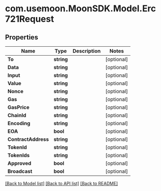 # com.usemoon.MoonSDK.Model.Erc721Request

## Properties

| Name                | Type       | Description | Notes       |
| ------------------- | ---------- | ----------- | ----------- |
| **To**              | **string** |             | \[optional] |
| **Data**            | **string** |             | \[optional] |
| **Input**           | **string** |             | \[optional] |
| **Value**           | **string** |             | \[optional] |
| **Nonce**           | **string** |             | \[optional] |
| **Gas**             | **string** |             | \[optional] |
| **GasPrice**        | **string** |             | \[optional] |
| **ChainId**         | **string** |             | \[optional] |
| **Encoding**        | **string** |             | \[optional] |
| **EOA**             | **bool**   |             | \[optional] |
| **ContractAddress** | **string** |             | \[optional] |
| **TokenId**         | **string** |             | \[optional] |
| **TokenIds**        | **string** |             | \[optional] |
| **Approved**        | **bool**   |             | \[optional] |
| **Broadcast**       | **bool**   |             | \[optional] |

[\[Back to Model list\]](./#documentation-for-models) [\[Back to API list\]](./#documentation-for-api-endpoints) [\[Back to README\]](./)
